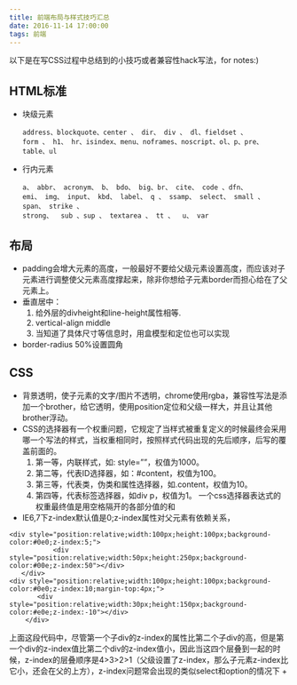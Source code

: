 ```yaml
---
title: 前端布局与样式技巧汇总
date: 2016-11-14 17:00:00
tags: 前端
---
```

以下是在写CSS过程中总结到的小技巧或者兼容性hack写法，for notes:)
## HTML标准
+ 块级元素
    ```
    address、blockquote、center 、 dir、 div 、 dl、fieldset 、
    form 、 h1、 hr、isindex、menu、noframes、noscript、ol、p、pre、table、ul
    ```
+ 行内元素
    ```
    a、 abbr、 acronym、 b、 bdo、 big、br、 cite、 code 、dfn、
    emi、 img、 input、 kbd、 label、 q 、 ssamp、 select、 small 、 span、 strike 、
    strong、  sub 、sup 、 textarea 、 tt 、  u、 var 
    ```
## 布局
+ padding会增大元素的高度，一般最好不要给父级元素设置高度，而应该对子元素进行调整使父元素高度撑起来，除非你想给子元素border而担心给在了父元素上。
+ 垂直居中：  
	1. 给外层的divheight和line-height属性相等.
	2. vertical-align middle
	3. 当知道了具体尺寸等信息时，用盒模型和定位也可以实现
+ border-radius 50%设置圆角

## CSS
+ 背景透明，使子元素的文字/图片不透明，chrome使用rgba，兼容性写法是添加一个brother，给它透明，使用position定位和父级一样大，并且让其他brother浮动。
+ CSS的选择器有一个权重问题，它规定了当样式被重复定义的时候最终会采用哪一个写法的样式，当权重相同时，按照样式代码出现的先后顺序，后写的覆盖前面的。
  1. 第一等，内联样式，如: style=””，权值为1000。
  2. 第二等，代表ID选择器，如：#content，权值为100。
  3. 第三等，代表类，伪类和属性选择器，如.content，权值为10。
  4. 第四等，代表标签选择器，如div p，权值为1。
  一个css选择器表达式的权重最终值是用空格隔开的各部分值的和
+ IE6,7下z-index默认值是0;z-index属性对父元素有依赖关系，
``` 
<div style="position:relative;width:100px;height:100px;background-color:#0e0;z-index:5;">
           <div style="position:relative;width:50px;height:250px;background-color:#00e;z-index:50"></div>
   </div>
<div style="position:relative;width:100px;height:100px;background-color:#0e0;z-index:10;margin-top:4px;">
       <div style="position:relative;width:30px;height:150px;background-color:#e0e;z-index:-10"></div>
    </div>
```
  上面这段代码中，尽管第一个子div的z-index的属性比第二个子div的高，但是第一个div的z-index值比第二个div的z-index值小，因此当这四个层叠到一起的时候，z-index的层叠顺序是4>3>2>1（父级设置了z-index，那么子元素z-index比它小，还会在父的上方），z-index问题常会出现的类似select和option的情况下
+ 